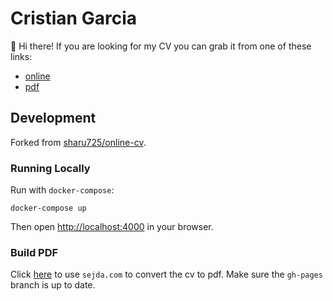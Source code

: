 # Cristian Garcia
👋 Hi there! If you are looking for my CV you can grab it from one of these links:

* [online](https://cgarciae.github.io/cv)
* [pdf](https://github.com/cgarciae/cv/raw/master/cgarciae_github_io_cv.pdf)

## Development
Forked from [sharu725/online-cv](https://github.com/sharu725/online-cv).

### Running Locally
Run with `docker-compose`:
```
docker-compose up
```
Then open [http://localhost:4000](http://localhost:4000) in your browser.

### Build PDF
Click [here](https://www.sejda.com/html-to-pdf?save-link=https://cgarciae.github.io/cv/print) to use `sejda.com` to convert the cv to pdf. Make sure the `gh-pages` branch is up to date.


